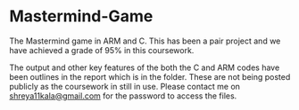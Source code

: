 # Mastermind-Game
The Mastermind game in ARM and C. This has been a pair project and we have achieved a grade of 95% in this coursework.

The output and other key features of the both the C and ARM codes have been outlines in the report which is in the folder.
These are not being posted publicly as the coursework in still in use. Please contact me on shreya11kala@gmail.com for the password to access the files.
